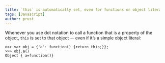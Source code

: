 ```yaml
---
title: `this` is automatically set, even for functions on object literals
tags: [Javascript]
author: prust
---
```

Whenever you use dot notation to call a function that is a property of the object, `this` is set to that object -- even if it’s a simple object literal:

    >>> var obj = {'a': function() {return this;}};
    >>> obj.a()
    Object { a=function()}
